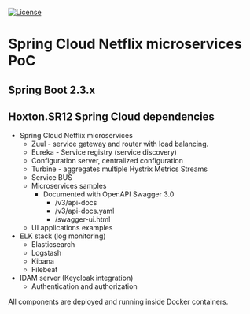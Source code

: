 [![License](https://img.shields.io/badge/License-Apache%202.0-blue.svg)](https://opensource.org/licenses/Apache-2.0)
# Spring Cloud Netflix microservices PoC

## Spring Boot 2.3.x
## Hoxton.SR12 Spring Cloud dependencies

- Spring Cloud Netflix microservices
  - Zuul - service gateway and router with load balancing.
  - Eureka - Service registry (service discovery)
  - Configuration server, centralized configuration
  - Turbine - aggregates multiple Hystrix Metrics Streams
  - Service BUS
  - Microservices samples
    - Documented with OpenAPI Swagger 3.0
      - /v3/api-docs
      - /v3/api-docs.yaml
      - /swagger-ui.html
  - UI applications examples
- ELK stack (log monitoring)
  - Elasticsearch
  - Logstash
  - Kibana
  - Filebeat
- IDAM server (Keycloak integration)
  - Authentication and authorization

All components are deployed and running inside Docker containers.
